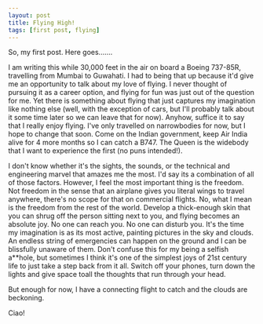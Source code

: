```yaml
---
layout: post
title: Flying High!
tags: [first post, flying]
---
```

So, my first post. Here goes.......

I am writing this while 30,000 feet in the air on board a Boeing 737-85R, travelling from Mumbai to Guwahati. I had to being that up because it'd give me an opportunity to talk about my love of flying. I never thought of pursuing it as a career option, and flying for fun was just out of the question for me. Yet there is something about flying that just captures my imagination like nothing else (well, with the exception of cars, but I'll probably talk about it some time later so we can leave that for now). Anyhow, suffice it to say that I really enjoy flying. I've only travelled on narrowbodies for now, but I hope to change that soon. Come on the Indian government, keep Air India alive for 4 more months so I can catch a B747. The Queen is the widebody that I want to experience the first (no puns intended!).

I don't know whether it's the sights, the sounds, or the technical and engineering marvel that amazes me the most. I'd say its a combination of all of those factors. However, I feel the most important thing is the freedom. Not freedom in the sense that an airplane gives you literal wings to travel anywhere, there's no scope for that on commercial flights. No, what I mean is the freedom from the rest of the world. Develop a thick-enough skin that you can shrug off the person sitting next to you, and flying becomes an absolute joy. No one can reach you. No one can disturb you. It's the time my imagination is as its most active, painting pictures in the sky and clouds. An endless string of emergencies can happen on the ground and I can be blissfully unaware of them. Don't confuse this for my being a selfish a\*\*hole, but sometimes I think it's one of the simplest joys of 21st century life to just take a step back from it all. Switch off your phones, turn down the lights and give space toall the thoughts that run through your head.

But enough for now, I have a connecting flight to catch and the clouds are beckoning.

Ciao!
